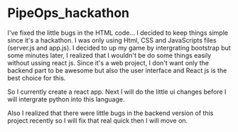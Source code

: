 # PipeOps_hackathon

I've fixed the little bugs in the HTML code...
I decided to keep things simple since it's a hackathon. I was only using Html, CSS and JavaScripts files (server.js and app.js).
I decided to up my game by intergrating bootstrap but some minutes later, I realized that I wouldn't be do some things easily without ussing react js. Since it's a web project, I don't want only the backend part to be awesome but also the user interface and React js is the best choice for this.

So I currently create a react app. Next I will do the little ui changes before I will intergrate python into this language. 

Also I realized that there were little bugs in the backend version of this project recently so I will fix that real quick then I will move on.